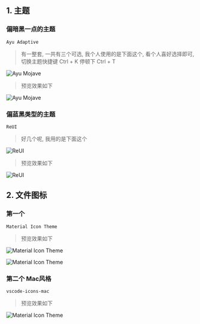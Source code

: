 ## 1. 主题

### 偏暗黑一点的主题 
```
Ayu Adaptive
```

> 有一整套, 一共有三个可选, 我个人使用的是下面这个, 看个人喜好选择即可, 切换主题快捷键 Ctrl + K 停顿下 Ctrl + T

![Ayu Mojave](https://gitee.com/feng-picgo-images/images/raw/master/img/vscode/1.png)

> 预览效果如下

![Ayu Mojave](https://gitee.com/feng-picgo-images/images/raw/master/img/vscode//2.png)


### 偏蓝黑类型的主题
```
ReUI
```

> 好几个呢, 我用的是下面这个

![ReUI](https://gitee.com/feng-picgo-images/images/raw/master/img/vscode//3.png)

> 预览效果如下

![ReUI](https://gitee.com/feng-picgo-images/images/raw/master/img/vscode//4.png)



## 2. 文件图标

### 第一个
```
Material Icon Theme
```

> 预览效果如下

![Material Icon Theme](https://gitee.com/feng-picgo-images/images/raw/master/img/vscode//5.png)

![Material Icon Theme](https://gitee.com/feng-picgo-images/images/raw/master/img/vscode//6.png)


### 第二个 Mac风格
```
vscode-icons-mac
```

> 预览效果如下

![Material Icon Theme](https://gitee.com/feng-picgo-images/images/raw/master/img/vscode//7.png)
